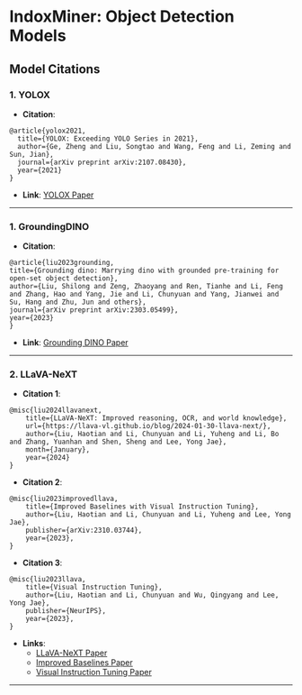 # IndoxMiner: Object Detection Models

## Model Citations

### 1. **YOLOX**
   - **Citation**:
   ```
   @article{yolox2021,
     title={YOLOX: Exceeding YOLO Series in 2021},
     author={Ge, Zheng and Liu, Songtao and Wang, Feng and Li, Zeming and Sun, Jian},
     journal={arXiv preprint arXiv:2107.08430},
     year={2021}
   }
   ```
   - **Link**: [YOLOX Paper](https://arxiv.org/abs/2107.08430)

---
### 1. **GroundingDINO**
   - **Citation**:
   ```
   @article{liu2023grounding,
  title={Grounding dino: Marrying dino with grounded pre-training for open-set object detection},
  author={Liu, Shilong and Zeng, Zhaoyang and Ren, Tianhe and Li, Feng and Zhang, Hao and Yang, Jie and Li, Chunyuan and Yang, Jianwei and Su, Hang and Zhu, Jun and others},
  journal={arXiv preprint arXiv:2303.05499},
  year={2023}
}
   ```
   - **Link**: [Grounding DINO Paper](https://arxiv.org/abs/2303.05499)

---

### 2. **LLaVA-NeXT**
   - **Citation 1**:
   ```
   @misc{liu2024llavanext,
       title={LLaVA-NeXT: Improved reasoning, OCR, and world knowledge},
       url={https://llava-vl.github.io/blog/2024-01-30-llava-next/},
       author={Liu, Haotian and Li, Chunyuan and Li, Yuheng and Li, Bo and Zhang, Yuanhan and Shen, Sheng and Lee, Yong Jae},
       month={January},
       year={2024}
   }
   ```
   - **Citation 2**:
   ```
   @misc{liu2023improvedllava,
       title={Improved Baselines with Visual Instruction Tuning}, 
       author={Liu, Haotian and Li, Chunyuan and Li, Yuheng and Lee, Yong Jae},
       publisher={arXiv:2310.03744},
       year={2023},
   }
   ```
   - **Citation 3**:
   ```
   @misc{liu2023llava,
       title={Visual Instruction Tuning}, 
       author={Liu, Haotian and Li, Chunyuan and Wu, Qingyang and Lee, Yong Jae},
       publisher={NeurIPS},
       year={2023},
   }
   ```
   - **Links**:
     - [LLaVA-NeXT Paper](https://llava-vl.github.io/blog/2024-01-30-llava-next/)
     - [Improved Baselines Paper](https://arxiv.org/abs/2310.03744)
     - [Visual Instruction Tuning Paper](https://proceedings.neurips.cc/paper/2023)

---

